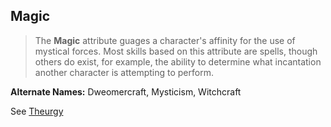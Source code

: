 Magic
-----

> The __Magic__ attribute guages a character's affinity for the use of mystical forces. Most skills based on this attribute are spells, though others do exist, for example, the ability to determine what incantation another character is attempting to perform.

__Alternate Names:__ Dweomercraft, Mysticism, Witchcraft

See [Theurgy](Theurgy.md)
